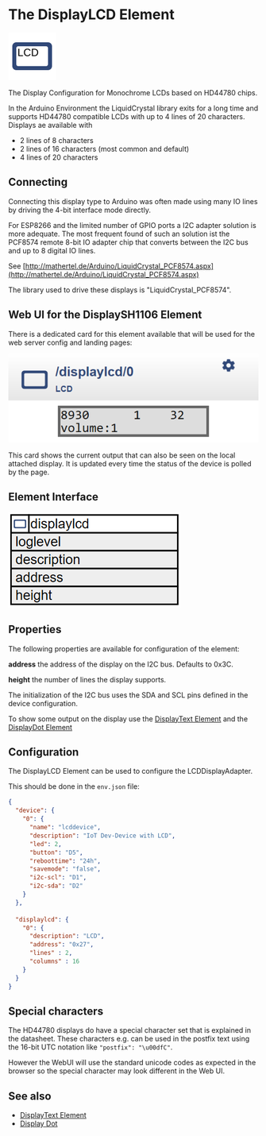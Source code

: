 # The DisplayLCD Element

<div class="excerpt">
  <img src="/i/displaylcd.svg">
  <p>The Display Configuration for Monochrome LCDs based on HD44780 chips.</p>
</div>

In the Arduino Environment the LiquidCrystal library exits for a long time and supports HD44780 compatible LCDs with up to 4 lines of 20 characters. Displays ae available with

* 2 lines of 8 characters
* 2 lines of 16 characters (most common and default)
* 4 lines of 20 characters

## Connecting

Connecting this display type to Arduino was often made using many IO lines by driving the 4-bit interface mode directly.

For ESP8266 and the limited number of GPIO ports a I2C adapter solution is more adequate. The most frequent found of such an solution ist the PCF8574 remote 8-bit IO adapter chip that converts between the I2C bus and up to 8 digital IO lines.

See [http://mathertel.de/Arduino/LiquidCrystal_PCF8574.aspx](http://mathertel.de/Arduino/LiquidCrystal_PCF8574.aspx)

The library used to drive these displays is "LiquidCrystal_PCF8574".

## Web UI for the DisplaySH1106 Element

There is a dedicated card for this element available that will be used for the web server config and landing pages:

![LCD Web UI](/displays/lcdui.png)

This card shows the current output that can also be seen on the local attached display. It is updated every time the status of the device is polled by the page.

## Element Interface

![LCD Properties and Actions](/displays/lcdapi.png)

## Properties

The following properties are available for configuration of the element:

**address** the address of the display on the I2C bus. Defaults to 0x3C.

**height** the number of lines the display supports.

The initialization of the I2C bus uses the SDA and SCL pins defined in the device configuration.

To show some output on the display use the [DisplayText Element](/elements/displaytext) and the [DisplayDot Element](/elements/displaydot)


## Configuration

The DisplayLCD Element can be used to configure the LCDDisplayAdapter.

This should be done in the `env.json` file:

```JSON
{
  "device": {
    "0": {
      "name": "lcddevice",
      "description": "IoT Dev-Device with LCD",
      "led": 2,
      "button": "D5",
      "reboottime": "24h",
      "savemode": "false",
      "i2c-scl": "D1",
      "i2c-sda": "D2"
    }
  },

  "displaylcd": {
    "0": {
      "description": "LCD",
      "address": "0x27",
      "lines" : 2,
      "columns" : 16
    }
  }
}
```

## Special characters

The HD44780 displays do have a special character set that is explained in the datasheet. These characters e.g. can be used in the 
postfix text using the 16-bit UTC notation like `"postfix": "\u00dfC"`.

However the WebUI will use the standard unicode codes as expected in the browser so the special character may look different in the Web UI.


## See also

* [DisplayText Element](elements/displaytext.md)
* [Display Dot](elements/displaydot.md)
